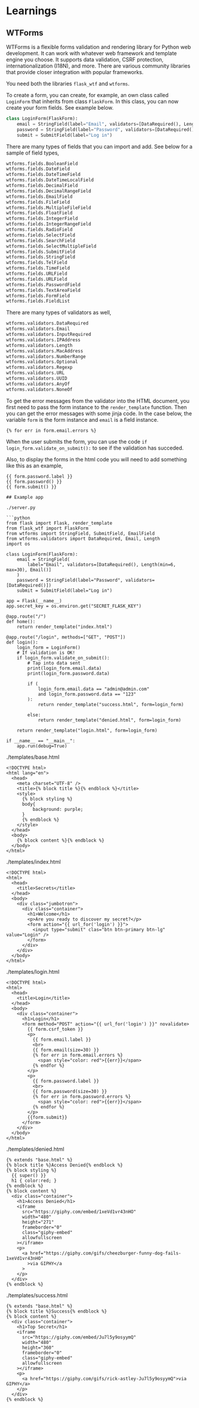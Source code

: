 # Learnings

## WTForms

WTForms is a flexible forms validation and rendering library for Python web development. It can work with whatever web framework and template engine you choose. It supports data validation, CSRF protection, internationalization (I18N), and more. There are various community libraries that provide closer integration with popular frameworks.

You need both the libraries `flask_wtf` and `wtforms`.

To create a form, you can create, for example, an own class called `LoginForm` that inherits from class `FlaskForm`. In this class, you can now create your form fields. See example below.

```python
class LoginForm(FlaskForm):
    email = StringField(label="Email", validators=[DataRequired(), Length(min=6, max=30), Email()])
    password = StringField(label="Password", validators=[DataRequired()])
    submit = SubmitField(label="Log in")
```

There are many types of fields that you can import and add. See below for a sample of field types,

```python
wtforms.fields.BooleanField
wtforms.fields.DateField
wtforms.fields.DateTimeField
wtforms.fields.DateTimeLocalField
wtforms.fields.DecimalField
wtforms.fields.DecimalRangeField
wtforms.fields.EmailField
wtforms.fields.FileField
wtforms.fields.MultipleFileField
wtforms.fields.FloatField
wtforms.fields.IntegerField
wtforms.fields.IntegerRangeField
wtforms.fields.RadioField
wtforms.fields.SelectField
wtforms.fields.SearchField
wtforms.fields.SelectMultipleField
wtforms.fields.SubmitField
wtforms.fields.StringField
wtforms.fields.TelField
wtforms.fields.TimeField
wtforms.fields.URLField
wtforms.fields.URLField
wtforms.fields.PasswordField
wtforms.fields.TextAreaField
wtforms.fields.FormField
wtforms.fields.FieldList
```

There are many types of validators as well,

```python
wtforms.validators.DataRequired
wtforms.validators.Email
wtforms.validators.InputRequired
wtforms.validators.IPAddress
wtforms.validators.Length
wtforms.validators.MacAddress
wtforms.validators.NumberRange
wtforms.validators.Optional
wtforms.validators.Regexp
wtforms.validators.URL
wtforms.validators.UUID
wtforms.validators.AnyOf
wtforms.validators.NoneOf
```

To get the error messages from the validator into the HTML document, you first need to pass the form instance to the `render_template` function. Then you can get the error messages with some jinja code. In the case below, the variable `form` is the form instance and `email` is a field instance.

```jinja2
{% for err in form.email.errors %}
```

When the user submits the form, you can use the code `if login_form.validate_on_submit():` to see if the validation has succeded.

Also, to display the forms in the html code you will need to add something like this as an example,

````hinja2
{{ form.password.label }}
{{ form.password() }}
{{ form.submit() }}

## Example app

./server.py

```python
from flask import Flask, render_template
from flask_wtf import FlaskForm
from wtforms import StringField, SubmitField, EmailField
from wtforms.validators import DataRequired, Email, Length
import os

class LoginForm(FlaskForm):
    email = StringField(
        label="Email", validators=[DataRequired(), Length(min=6, max=30), Email()]
    )
    password = StringField(label="Password", validators=[DataRequired()])
    submit = SubmitField(label="Log in")

app = Flask(__name__)
app.secret_key = os.environ.get("SECRET_FLASK_KEY")

@app.route("/")
def home():
    return render_template("index.html")

@app.route("/login", methods=["GET", "POST"])
def login():
    login_form = LoginForm()
    # If validation is OK!
    if login_form.validate_on_submit():
        # Tap into data sent
        print(login_form.email.data)
        print(login_form.password.data)

        if (
            login_form.email.data == "admin@admin.com"
            and login_form.password.data == "123"
        ):
            return render_template("success.html", form=login_form)

        else:
            return render_template("denied.html", form=login_form)

    return render_template("login.html", form=login_form)

if __name__ == "__main__":
    app.run(debug=True)
````

./templates/base.html

```jinja2
<!DOCTYPE html>
<html lang="en">
  <head>
    <meta charset="UTF-8" />
    <title>{% block title %}{% endblock %}</title>
    <style>
      {% block styling %}
      body{
          background: purple;
      }
      {% endblock %}
    </style>
  </head>
  <body>
    {% block content %}{% endblock %}
  </body>
</html>
```

./templates/index.html

```jinja2
<!DOCTYPE html>
<html>
  <head>
    <title>Secrets</title>
  </head>
  <body>
    <div class="jumbotron">
      <div class="container">
        <h1>Welcome</h1>
        <p>Are you ready to discover my secret?</p>
        <form action="{{ url_for('login') }}">
          <input type="submit" clas="btn btn-primary btn-lg" value="Login" />
        </form>
      </div>
    </div>
  </body>
</html>
```

./templates/login.html

```jinja2
<!DOCTYPE html>
<html>
  <head>
    <title>Login</title>
  </head>
  <body>
    <div class="container">
      <h1>Login</h1>
      <form method="POST" action="{{ url_for('login') }}" novalidate>
        {{ form.csrf_token }}
        <p>
          {{ form.email.label }}
          <br>
          {{ form.email(size=30) }}
          {% for err in form.email.errors %}
            <span style="color: red">{{err}}</span>
          {% endfor %}
        </p>
        <p>
          {{ form.password.label }}
          <br>
          {{ form.password(size=30) }}
          {% for err in form.password.errors %}
            <span style="color: red">{{err}}</span>
          {% endfor %}
        </p>
        {{form.submit}}
      </form>
    </div>
  </body>
</html>
```

./templates/denied.html

```jinja2
{% extends "base.html" %}
{% block title %}Access Denied{% endblock %}
{% block styling %}
  {{ super() }}
  h1 { color:red; }
{% endblock %}
{% block content %}
  <div class="container">
    <h1>Access Denied</h1>
    <iframe
      src="https://giphy.com/embed/1xeVd1vr43nHO"
      width="480"
      height="271"
      frameborder="0"
      class="giphy-embed"
      allowfullscreen
    ></iframe>
    <p>
      <a href="https://giphy.com/gifs/cheezburger-funny-dog-fails-1xeVd1vr43nHO"
        >via GIPHY</a
      >
    </p>
  </div>
{% endblock %}
```

./templates/success.html

```jinja2
{% extends "base.html" %}
{% block title %}Success{% endblock %}
{% block content %}
  <div class="container">
    <h1>Top Secret</h1>
    <iframe
      src="https://giphy.com/embed/Ju7l5y9osyymQ"
      width="480"
      height="360"
      frameborder="0"
      class="giphy-embed"
      allowfullscreen
    ></iframe>
    <p>
      <a href="https://giphy.com/gifs/rick-astley-Ju7l5y9osyymQ">via GIPHY</a>
    </p>
  </div>
{% endblock %}
```
